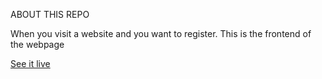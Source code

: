 ABOUT THIS REPO

When you visit a website and you want to register. This is the frontend of the webpage

[See it live](https://teddyjay-04.github.io/Registration-Form/)
